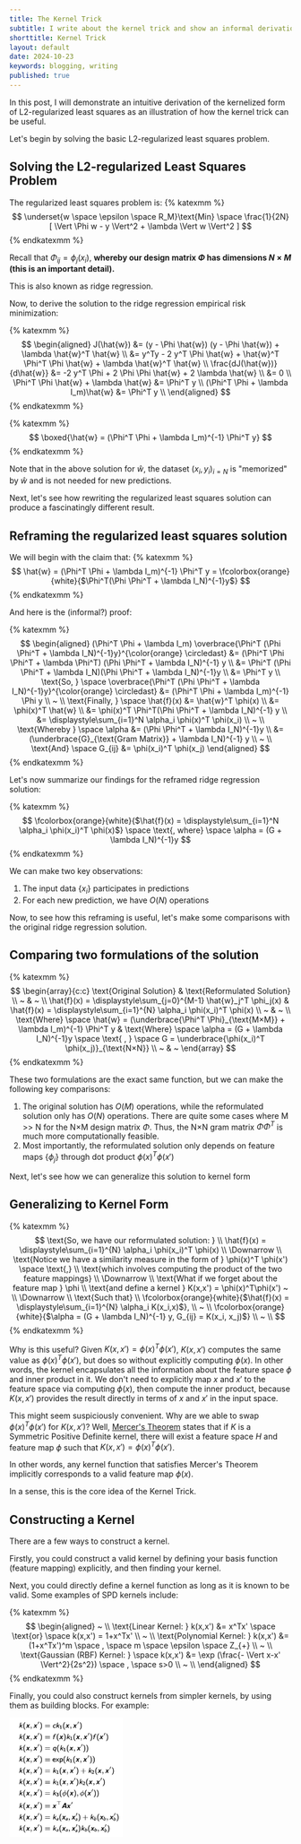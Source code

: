 ```yaml
---
title: The Kernel Trick 
subtitle: I write about the kernel trick and show an informal derivation when applied to a regularized least squares example
shorttitle: Kernel Trick
layout: default
date: 2024-10-23
keywords: blogging, writing
published: true
---
```


In this post, I will demonstrate an intuitive derivation of the kernelized form of L2-regularized least squares as an illustration of how the kernel trick can be useful.

Let's begin by solving the basic L2-regularized least squares problem.

Solving the L2-regularized Least Squares Problem
---
The regularized least squares problem is:
{% katexmm %}
$$
\underset{w \space \epsilon \space R_M}\text{Min} \space \frac{1}{2N} [ \Vert \Phi w - y \Vert^2 + \lambda \Vert w \Vert^2 ]
$$
{% endkatexmm %}

Recall that $\Phi_{ij} = \phi_j (x_i)$, <b>whereby our design matrix $\Phi$ has dimensions $N×M$ (this is an important detail).</b>

This is also known as ridge regression.

Now, to derive the solution to the ridge regression empirical risk minimization:

{% katexmm %}
$$
\begin{aligned}
J(\hat{w}) &= (y - \Phi \hat{w}) (y - \Phi \hat{w}) + \lambda \hat{w}^T \hat{w} \\
&= y^Ty - 2 y^T \Phi \hat{w} + \hat{w}^T \Phi^T \Phi \hat{w} + \lambda \hat{w}^T \hat{w} \\
\frac{dJ(\hat{w})}{d\hat{w}} &= -2 y^T \Phi + 2 \Phi \Phi \hat{w} + 2 \lambda \hat{w} \\
&= 0 \\
\Phi^T \Phi \hat{w} + \lambda \hat{w} &= \Phi^T y \\
(\Phi^T \Phi + \lambda I_m)\hat{w} &= \Phi^T y \\
\end{aligned}
$$
{% endkatexmm %}

{% katexmm %}
$$
\boxed{\hat{w} = (\Phi^T \Phi + \lambda I_m)^{-1} \Phi^T y}
$$
{% endkatexmm %}

Note that in the above solution for $\hat{w}$, the dataset $(x_i,y_i)_{i=N}$ is "memorized" by $\hat{w}$ and is not needed for new predictions.

Next, let's see how rewriting the regularized least squares solution can produce a fascinatingly different result.


Reframing the regularized least squares solution
---
We will begin with the claim that:
{% katexmm %}
$$
\hat{w} = (\Phi^T \Phi + \lambda I_m)^{-1} \Phi^T y = \fcolorbox{orange}{white}{$\Phi^T(\Phi \Phi^T + \lambda I_N)^{-1}y$}
$$
{% endkatexmm %}

And here is the (informal?) proof:

{% katexmm %}
$$
\begin{aligned}
(\Phi^T \Phi + \lambda I_m) \overbrace{\Phi^T (\Phi \Phi^T + \lambda I_N)^{-1}y}^{\color{orange} \circledast} &= (\Phi^T \Phi \Phi^T + \lambda \Phi^T) (\Phi \Phi^T + \lambda I_N)^{-1} y \\
&= \Phi^T (\Phi \Phi^T + \lambda I_N)(\Phi \Phi^T + \lambda I_N)^{-1}y \\
&= \Phi^T y \\
\text{So, } \space \overbrace{\Phi^T (\Phi \Phi^T + \lambda I_N)^{-1}y}^{\color{orange} \circledast} &= (\Phi^T \Phi + \lambda I_m)^{-1} \Phi y \\
~ \\
\text{Finally, } \space \hat{f}(x) &= \hat{w}^T \phi(x) \\
&= \phi(x)^T \hat{w} \\
&= \phi(x)^T \Phi^T(\Phi \Phi^T + \lambda I_N)^{-1} y \\
&= \displaystyle\sum_{i=1}^N \alpha_i \phi(x)^T \phi(x_i) \\
~ \\
\text{Whereby } \space \alpha &= (\Phi \Phi^T + \lambda I_N)^{-1}y \\
&= (\underbrace{G}_{\text{Gram Matrix}} + \lambda I_N)^{-1} y \\
~ \\
\text{And} \space G_{ij} &= \phi(x_i)^T \phi(x_j)
\end{aligned}
$$
{% endkatexmm %}

Let's now summarize our findings for the reframed ridge regression solution:

{% katexmm %}
$$
\fcolorbox{orange}{white}{$\hat{f}(x) = \displaystyle\sum_{i=1}^N \alpha_i \phi(x_i)^T \phi(x)$} \space \text{, where} \space
\alpha = (G + \lambda I_N)^{-1}y
$$
{% endkatexmm %}

We can make two key observations:
1. The input data {$x_i$} participates in predictions
2. For each new prediction, we have $O(N)$ operations

Now, to see how this reframing is useful, let's make some comparisons with the original ridge regression solution.


Comparing two formulations of the solution
---

{% katexmm %}
$$
\begin{array}{c:c}
\text{Original Solution} & \text{Reformulated Solution} \\
~ & ~ \\
\hat{f}(x) = \displaystyle\sum_{j=0}^{M-1} \hat{w}_j^T \phi_j(x) &
\hat{f}(x) = \displaystyle\sum_{i=1}^{N} \alpha_i \phi(x_i)^T \phi(x) \\
~ & ~ \\
\text{Where} \space \hat{w} = (\underbrace{\Phi^T \Phi}_{\text{M×M}} + \lambda I_m)^{-1} \Phi^T y &
\text{Where} \space \alpha = (G + \lambda I_N)^{-1}y \space \text{ , } \space G = \underbrace{\phi(x_i)^T \phi(x_j)}_{\text{N×N}} \\ ~ & ~
\end{array}
$$
{% endkatexmm %}

These two formulations are the exact same function, but we can make the following key comparisons:
1. The original solution has $O(M)$ operations, while the reformulated solution only has $O(N)$ operations. There are quite some cases where M >> N for the N×M design matrix $\Phi$. Thus, the N×N gram matrix $\Phi \Phi^T$ is much more computationally feasible. 
2. Most importantly, the reformulated solution only depends on feature maps {$\phi_j$} through dot product $\phi(x)^T \phi(x')$


Next, let's see how we can generalize this solution to kernel form

Generalizing to Kernel Form
---

{% katexmm %}
$$
\text{So, we have our reformulated solution: } \\
\hat{f}(x) = \displaystyle\sum_{i=1}^{N} \alpha_i \phi(x_i)^T \phi(x) \\
\Downarrow \\
\text{Notice we have a similarity measure in the form of } \phi(x)^T \phi(x') \space \text{,} \\
\text{which involves computing the product of the two feature mappings} \\
\Downarrow \\
\text{What if we forget about the feature map } \phi \\
\text{and define a kernel } K(x,x') = \phi(x)^T\phi(x') 
~ \\
\Downarrow \\
\text{Such that} \\
\fcolorbox{orange}{white}{$\hat{f}(x) = \displaystyle\sum_{i=1}^{N} \alpha_i K(x_i,x)$}, \\
~ \\
\fcolorbox{orange}{white}{$\alpha = (G + \lambda I_N)^{-1} y,
G_{ij} = K(x_i, x_j)$} \\
~ \\
$$
{% endkatexmm %}

Why is this useful? Given $K(x,x') = \phi(x)^T\phi(x')$, $K(x,x')$ computes the same value as $\phi(x)^T\phi(x')$, but does so without explicitly computing $\phi(x)$. In other words, the kernel encapsulates all the information about the feature space $\phi$ and inner product in it. We don't need to explicitly map $x$ and $x'$ to the feature space via computing $\phi(x)$, then compute the inner product, because $K(x,x')$ provides the result directly in terms of $x$ and $x'$ in the input space.

This might seem suspiciously convenient. Why are we able to swap $\phi(x)^T\phi(x')$ for $K(x,x')$? Well, <a href="https://en.wikipedia.org/wiki/Mercer%27s_theorem" target="_blank">Mercer's Theorem</a> states that if $K$ is a Symmetric Positive Definite kernel, there will exist a feature space $H$ and feature map $\phi$ such that $K(x,x') = \phi(x)^T\phi(x')$. 

In other words, any kernel function that satisfies Mercer's Theorem implicitly corresponds to a valid feature map $\phi(x)$. 

In a sense, this is the core idea of the Kernel Trick.


Constructing a Kernel
---
There are a few ways to construct a kernel. 

Firstly, you could construct a valid kernel by defining your basis function (feature mapping) explicitly, and then finding your kernel.

Next, you could directly define a kernel function as long as it is known to be valid. Some examples of SPD kernels include:

{% katexmm %}
$$
\begin{aligned}
~ \\
\text{Linear Kernel: } k(x,x') &= x^Tx' \space \text{or} \space k(x,x') = 1+x^Tx' \\
~ \\
\text{Polynomial Kernel: } k(x,x') &= (1+x^Tx')^m \space , \space m \space \epsilon \space Z_{+} \\
~ \\
\text{Gaussian (RBF) Kernel: } \space k(x,x') &= \exp (\frac{- \Vert x-x' \Vert^2}{2s^2}) \space , \space s>0 \\
~ \\
\end{aligned}
$$
{% endkatexmm %}

Finally, you could also construct kernels from simpler kernels, by using them as building blocks. For example:

<div class="centered-image">
    <img class="post-image" src="/assets/blog_images/image24.png" width="40%">
</div>

